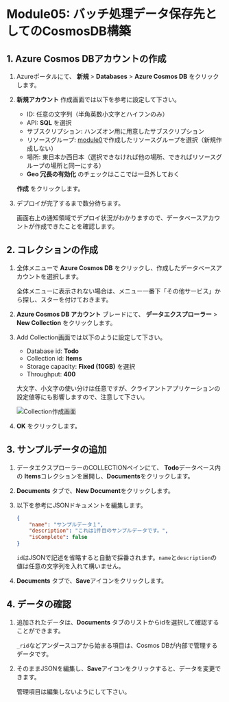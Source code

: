 # Module05: バッチ処理データ保存先としてのCosmosDB構築

## 1. Azure Cosmos DBアカウントの作成

1. Azureポータルにて、 **新規** > **Databases** > **Azure Cosmos DB** をクリックします。

1. **新規アカウント** 作成画面では以下を参考に設定して下さい。

    * ID: 任意の文字列（半角英数小文字とハイフンのみ）
    * API: **SQL** を選択
    * サブスクリプション: ハンズオン用に用意したサブスクリプション
    * リソースグループ: [module0](module0.md)で作成したリソースグループを選択（新規作成しない）
    * 場所: 東日本か西日本（選択できなければ他の場所、できればリソースグループの場所と同一にする）
    * **Geo 冗長の有効化** のチェックはここでは一旦外しておく

    **作成** をクリックします。

1. デプロイが完了するまで数分待ちます。

    画面右上の通知領域でデプロイ状況がわかりますので、データベースアカウントが作成できたことを確認します。

## 2. コレクションの作成

1. 全体メニューで **Azure Cosmos DB** をクリックし、作成したデータベースアカウントを選択します。

    全体メニューに表示されない場合は、メニュー一番下「その他サービス」から探し、スターを付けておきます。

1. **Azure Cosmos DB アカウント** ブレードにて、 **データエクスプローラー** > **New Collection** をクリックします。

1. Add Collection画面では以下のように設定して下さい。

    * Database id: **Todo**
    * Collection id: **Items**
    * Storage capacity: **Fixed (10GB)** を選択
    * Throughput: **400**

    大文字、小文字の使い分けは任意ですが、クライアントアプリケーションの設定値等にも影響しますので、注意して下さい。

    ![Collection作成画面](./images/module1-1.png)

1. **OK** をクリックします。

## 3. サンプルデータの追加

1. データエクスプローラーのCOLLECTIONペインにて、 **Todo**データベース内の **Items**コレクションを展開し、**Documents**をクリックします。

1. **Documents** タブで、**New Document**をクリックします。

1. 以下を参考にJSONドキュメントを編集します。

    ```JSON
    {
        "name": "サンプルデータ１",
        "description": "これは1件目のサンプルデータです。",
        "isComplete": false
    }
    ```

    ```id```はJSONで記述を省略すると自動で採番されます。```name```と```description```の値は任意の文字列を入れて構いません。

1. **Documents** タブで、**Save**アイコンをクリックします。

## 4. データの確認

1. 追加されたデータは、**Documents** タブのリストからidを選択して確認することができます。

    ```_rid```などアンダースコアから始まる項目は、Cosmos DBが内部で管理するデータです。

1. そのままJSONを編集し、**Save**アイコンをクリックすると、データを変更できます。

    管理項目は編集しないようにして下さい。

